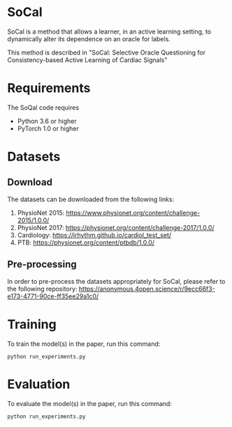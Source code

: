 # SoCal

SoCal is a method that allows a learner, in an active learning setting, to dynamically alter its dependence on an oracle for labels. 

This method is described in "SoCal: Selective Oracle Questioning for Consistency-based Active Learning of Cardiac Signals"

# Requirements

The SoQal code requires

* Python 3.6 or higher
* PyTorch 1.0 or higher

# Datasets

## Download

The datasets can be downloaded from the following links:

1) PhysioNet 2015: https://www.physionet.org/content/challenge-2015/1.0.0/
2) PhysioNet 2017: https://physionet.org/content/challenge-2017/1.0.0/
3) Cardiology: https://irhythm.github.io/cardiol_test_set/
4) PTB: https://physionet.org/content/ptbdb/1.0.0/

## Pre-processing

In order to pre-process the datasets appropriately for SoCal, please refer to the following repository: https://anonymous.4open.science/r/9ecc66f3-e173-4771-90ce-ff35ee29a1c0/

# Training

To train the model(s) in the paper, run this command:

```
python run_experiments.py
```

# Evaluation

To evaluate the model(s) in the paper, run this command:

```
python run_experiments.py
```



